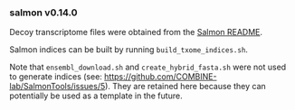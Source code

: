 ### salmon v0.14.0

Decoy transcriptome files were obtained from the [Salmon README](https://github.com/COMBINE-lab/salmon/tree/b1edd526e1e8cdad6f01daaba2f9dc3f2abf19f4#pre-computed-decoy-transcriptomes).

Salmon indices can be built by running `build_txome_indices.sh`.

Note that `ensembl_download.sh` and `create_hybrid_fasta.sh` were not used to generate indices (see: https://github.com/COMBINE-lab/SalmonTools/issues/5).
They are retained here because they can potentially be used as a template in the future.